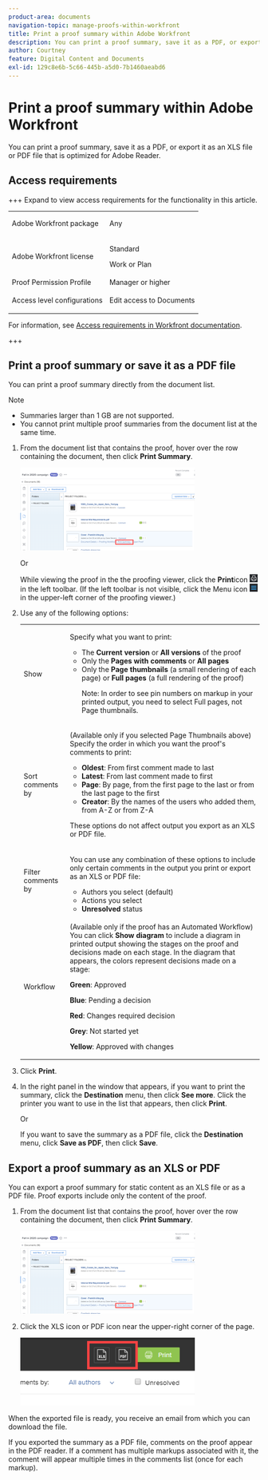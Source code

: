 ```yaml
---
product-area: documents
navigation-topic: manage-proofs-within-workfront
title: Print a proof summary within Adobe Workfront
description: You can print a proof summary, save it as a PDF, or export it as an XLS file or PDF file that is optimized for Adobe Reader.
author: Courtney
feature: Digital Content and Documents
exl-id: 129c8e6b-5c66-445b-a5d0-7b1460aeabd6
---
```

# Print a proof summary within Adobe Workfront

You can print a proof summary, save it as a PDF, or export it as an XLS file or PDF file that is optimized for Adobe Reader.

## Access requirements

+++ Expand to view access requirements for the functionality in this article.

<table style="table-layout:auto"> 
 <col> 
 <col> 
 <tbody> 
  <tr> 
   <td role="rowheader">Adobe Workfront package</td> 
   <td> <p>Any</p> </td> 
  </tr> 
  <tr> 
   <td role="rowheader">Adobe Workfront license</td> 
   <td> 
   <p>Standard</p>
   <p>Work or Plan</p>
    </td> 
  </tr> 
  <tr> 
   <td role="rowheader">Proof Permission Profile </td> 
   <td>Manager or higher</td> 
  </tr> 
  <tr> 
   <td role="rowheader">Access level configurations</td> 
   <td> <p>Edit access to Documents</p> </td> 
  </tr> 
 </tbody> 
</table>

For information, see [Access requirements in Workfront documentation](/help/quicksilver/administration-and-setup/add-users/access-levels-and-object-permissions/access-level-requirements-in-documentation.md).

+++

## Print a proof summary or save it as a PDF file

You can print a proof summary directly from the document list.

>[!NOTE]
>
>* Summaries larger than 1 GB are not supported.
>* You cannot print multiple proof summaries from the document list at the same time.

1. From the document list that contains the proof, hover over the row containing the document, then click **Print Summary**.

   ![proof_printsummary.png](assets/proof-printsummary-350x166.png)

   Or

   While viewing the proof in the the proofing viewer, click the **Print**icon ![Print icon](assets/print-icon-in-pv.png) in the left toolbar. (If the left toolbar is not visible, click the Menu icon ![Menu icon](assets/menu-icon-in-pv.png) in the upper-left corner of the proofing viewer.)

1. Use any of the following options:

   <table style="table-layout:auto"> 
    <col> 
    <col> 
    <tbody> 
     <tr> 
      <td role="rowheader">Show</td> 
      <td> <p>Specify what you want to print:</p> 
       <ul> 
        <li>The <strong>Current version</strong> or <strong>All versions</strong> of the proof</li> 
        <li>Only the <strong>Pages with comments</strong> or <strong>All pages</strong></li> 
        <li>Only the <strong>Page thumbnails</strong> (a small rendering of each page)&nbsp;or <strong>Full pages</strong> (a full rendering of the proof)<br></li> 
        <p>Note:  In order to see pin numbers on markup in your printed output, you need to select Full pages, not Page thumbnails.&nbsp;</p> 
       </ul> </td> 
     </tr> 
     <tr> 
      <td role="rowheader">Sort comments by</td> 
      <td> <p>(Available only if you selected Page Thumbnails above) Specify the order in which you want the proof's comments to print:</p> 
       <ul> 
        <li><strong>Oldest</strong>: From first comment made to last</li> 
        <li><strong>Latest</strong>: From last comment made to first</li> 
        <li><strong>Page</strong>: By page, from the first page to the last or from the last page to the first</li> 
        <li><strong>Creator</strong>: By the names of the users who added them, from A-Z or from Z-A</li> 
       </ul> <p>These options do not affect output you export as an XLS or PDF file.</p> </td> 
     </tr> 
     <tr> 
      <td role="rowheader">Filter comments by</td> 
      <td> <p>You can use any combination of these options to include only certain comments in the output you print or export as an XLS or PDF file:</p> 
       <ul> 
        <li>Authors you select (default)</li> 
        <li>Actions you select</li> 
        <li><strong>Unresolved</strong> status</li> 
       </ul> </td> 
     </tr> 
     <tr> 
      <td role="rowheader">Workflow</td> 
      <td> <p>(Available only if the proof has an Automated Workflow) You can click <strong>Show diagram</strong> to include a diagram in printed output showing the stages on the proof and decisions made on each stage. In the diagram that appears, the colors represent decisions made on a stage:</p> <p><strong>Green</strong>: Approved</p> <p><strong>Blue</strong>: Pending a decision</p> <p><strong>Red</strong>: Changes required decision</p> <p><strong>Grey</strong>: Not started yet</p> <p><strong>Yellow</strong>: Approved with changes</p> </td> 
     </tr> 
    </tbody> 
   </table>

1. Click **Print**.
1. In the right panel in the window that appears, if you want to print the summary, click the **Destination** menu, then click **See more**. Click the printer you want to use in the list that appears, then click **Print**.

   Or

   If you want to save the summary as a PDF file, click the **Destination** menu, click **Save as PDF**, then click **Save**.

## Export a proof summary as an XLS or PDF

You can export a proof summary for static content as an XLS file or as a PDF file. Proof exports include only the content of the proof.

1. From the document list that contains the proof, hover over the row containing the document, then click **Print Summary**.

   ![proof_printsummary.png](assets/proof-printsummary-350x166.png)

1. Click the XLS icon or PDF icon near the upper-right corner of the page.

   ![XLS PDF icon](assets/xls-pdf-icons-350x136.png)

When the exported file is ready, you receive an email from which you can download the file.

If you exported the summary as a PDF file, comments on the proof appear in the PDF reader. If a comment has multiple markups associated with it, the comment will appear multiple times in the comments list (once for each markup).

